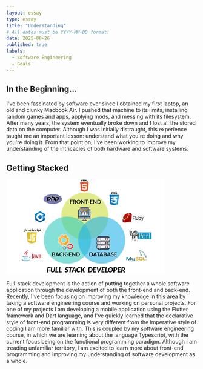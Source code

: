 ```yaml
---
layout: essay
type: essay
title: "Understanding"
# All dates must be YYYY-MM-DD format!
date: 2025-08-26
published: true
labels:
  - Software Engineering
  - Goals
---
```


## In the Beginning...

I've been fascinated by software ever since I obtained my first laptop, an old and clunky Macbook Air. I pushed that machine to its limits, installing random games and apps, applying mods, and messing with its filesystem. After many years, the system eventually broke down and I lost all the stored data on the computer. Although I was initially distraught, this experience taught me an important lesson: understand what you're doing and why you're doing it. From that point on, I've been working to improve my understanding of the intricacies of both hardware and software systems.

## Getting Stacked

<img height="250" src="../img/understanding/full-stack.jpeg" class="rounded float-end ps-4">

Full-stack development is the action of putting together a whole software application through the development of both the front-end and back-end. Recently, I've been focusing on improving my knowledge in this area by taking a software engineering course and working on personal projects. For one of my projects I am developing a mobile application using the Flutter framework and Dart language, and I've quickly learned that the declarative style of front-end programming is very different from the imperative style of coding I am more familiar with. This is coupled by my software engineering course, in which we are learning about the language Typescript, with the current focus being on the functional programming paradigm. Although I am treading unfamiliar territory, I am excited to learn more about front-end programming and improving my understanding of software development as a whole.
